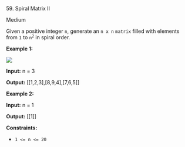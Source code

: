 59\. Spiral Matrix II

Medium

Given a positive integer `n`, generate an `n x n` `matrix` filled with elements from `1` to <code>n<sup>2</sup></code> in spiral order.

**Example 1:**

![](https://assets.leetcode.com/uploads/2020/11/13/spiraln.jpg)

**Input:** n = 3

**Output:** [[1,2,3],[8,9,4],[7,6,5]]

**Example 2:**

**Input:** n = 1

**Output:** [[1]]

**Constraints:**

*   `1 <= n <= 20`